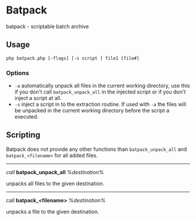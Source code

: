 # Batpack

batpack - scriptable batch archive

## Usage

```
php batpack.php [-flags] [-s script ] file1 [file#]
```

### Options

* `-a` automatically unpack all files in the current working directory, use this if you don't call `batpack_unpack_all` in the injected script or if you don't inject a script at all.
* `-s`  inject a script in to the extraction routine. If used with `-a` the files will be unpacked in the current working directory before the script a executed.

## Scripting

Batpack does not provide any other functions than `batpack_unpack_all` and `batpack_<filename>` for all added files.

---

*call* **batpack_unpack_all** *%destination%*

unpacks all files to the given destination.

---

call **batpack_\<filename>** *%destination%*

unpacks a file to the given destination.